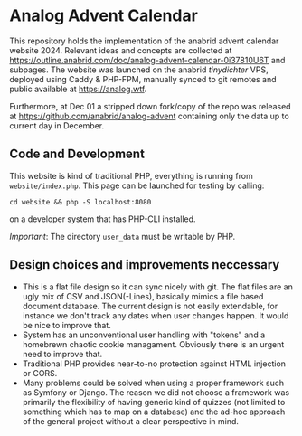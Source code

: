 # Analog Advent Calendar

This repository holds the implementation of the anabrid advent calendar website 2024.
Relevant ideas and concepts are collected at https://outline.anabrid.com/doc/analog-advent-calendar-0i37810U6T
and subpages. The website was launched on the anabrid *tinydichter* VPS, deployed using
Caddy & PHP-FPM, manually synced to git remotes and public available at https://analog.wtf.

Furthermore, at Dec 01 a stripped down fork/copy of the repo was released at
https://github.com/anabrid/analog-advent containing only the data up to current day in
December.

## Code and Development

This website is kind of traditional PHP, everything is running from `website/index.php`.
This page can be launched for testing by calling:

```
cd website && php -S localhost:8080
````

on a developer system that has PHP-CLI installed.

*Important*: The directory `user_data` must be writable by PHP.

## Design choices and improvements neccessary

* This is a flat file design so it can sync nicely with git. The flat files are an ugly mix
  of CSV and JSON(-Lines), basically mimics a file based document database. The current design
  is not easily extendable, for instance we don't track any dates when user changes happen.
  It would be nice to improve that.
* System has an unconventional user handling with "tokens" and a homebrewn chaotic
  cookie managament. Obviously there is an urgent need to improve that.
* Traditional PHP provides near-to-no protection against HTML injection or CORS.
* Many problems could be solved when using a proper framework such as Symfony or Django.
  The reason we did not choose a framework was primarily the flexibility of having generic
  kind of quizzes (not limited to something which has to map on a database) and the ad-hoc
  approach of the general project without a clear perspective in mind.
